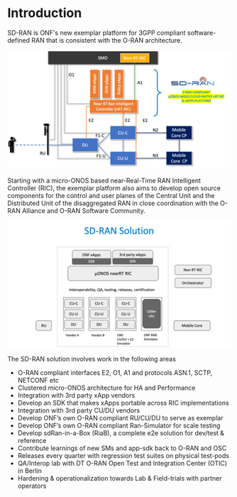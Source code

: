 # Introduction

SD-RAN is ONF's new exemplar platform for 3GPP compliant software-defined RAN that is consistent with the O-RAN architecture. 

![O-RAN Architecture](_static/images/oran.png)

Starting with a micro-ONOS based near-Real-Time RAN Intelligent Controller (RIC), the exemplar platform also aims to develop open source components for the control and user planes of the Central Unit and the Distributed Unit of the disaggregated RAN in close coordination with the O-RAN Alliance and O-RAN Software Community.

![SD-RAN Solution](_static/images/sdran.png)

The SD-RAN solution involves work in the following areas

* O-RAN compliant interfaces E2, O1, A1 and protocols ASN.1, SCTP, NETCONF etc
* Clustered micro-ONOS architecture for HA and Performance
* Integration with 3rd party xApp vendors
* Develop an SDK that makes xApps portable across RIC implementations
* Integration with 3rd party CU/DU vendors
* Develop ONF’s own O-RAN compliant RU/CU/DU to serve as exemplar
* Develop ONF’s own O-RAN compliant Ran-Simulator for scale testing
* Develop sdRan-in-a-Box (RiaB), a complete e2e solution for dev/test & reference
* Contribute learnings of new SMs and app-sdk back to O-RAN and OSC
* Releases every quarter with regression test suites on physical test-pods
* QA/Interop lab with DT O-RAN Open Test and Integration Center (OTIC) in Berlin
* Hardening & operationalization towards Lab & Field-trials with partner operators